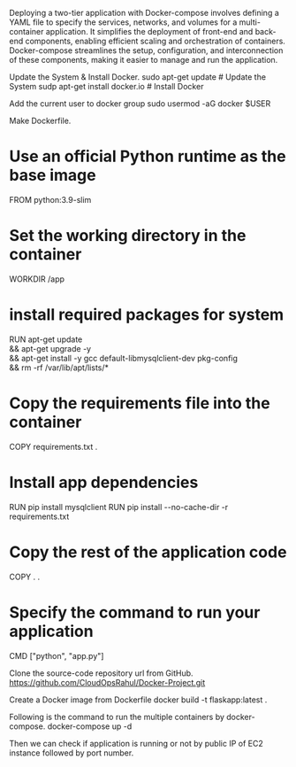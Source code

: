 Deploying a two-tier application with Docker-compose involves defining a YAML file to specify the services, networks, and volumes for a multi-container application. It simplifies the deployment of front-end and back-end components, enabling efficient scaling and orchestration of containers. Docker-compose streamlines the setup, configuration, and interconnection of these components, making it easier to manage and run the application.

Update the System & Install Docker.
sudo apt-get update # Update the System
sudp apt-get install docker.io # Install Docker

Add the current user to docker group
sudo usermod -aG docker $USER

Make Dockerfile.
# Use an official Python runtime as the base image
FROM python:3.9-slim

# Set the working directory in the container
WORKDIR /app

# install required packages for system
RUN apt-get update \
    && apt-get upgrade -y \
    && apt-get install -y gcc default-libmysqlclient-dev pkg-config \
    && rm -rf /var/lib/apt/lists/*

# Copy the requirements file into the container
COPY requirements.txt .

# Install app dependencies
RUN pip install mysqlclient
RUN pip install --no-cache-dir -r requirements.txt

# Copy the rest of the application code
COPY . .

# Specify the command to run your application
CMD ["python", "app.py"]



Clone the source-code repository url from GitHub. 
https://github.com/CloudOpsRahul/Docker-Project.git

Create a Docker image  from Dockerfile 
docker build -t flaskapp:latest .

Following is the command to run the multiple containers by docker-compose.
docker-compose up -d

Then we can check if application is running or not by public IP of EC2 instance followed by port number.
